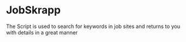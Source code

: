 # JobSkrapp
The Script is used to search for keywords in job sites and returns to you with details in a great manner
